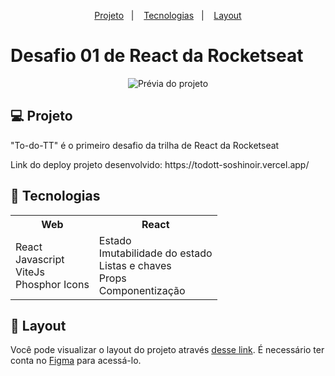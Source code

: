 <p align="center">
  <a href="#-projeto">Projeto</a>&nbsp;&nbsp;&nbsp;|&nbsp;&nbsp;&nbsp;  
  <a href="#-tecnologias">Tecnologias</a>&nbsp;&nbsp;&nbsp;|&nbsp;&nbsp;&nbsp;  
  <a href="#-layout">Layout</a>
</p>

# Desafio 01 de React da Rocketseat

<p align="center">
 <img src="https://i.imgur.com/LV2OVzA.png" alt="Prévia do projeto" />
</p>

## 💻 Projeto

"To-do-TT" é o primeiro desafio da trilha de React da Rocketseat

<p>Link do deploy projeto desenvolvido: https://todott-soshinoir.vercel.app/</p>

## 🚀 Tecnologias

<table align="center">
    <tr>
        <th> Web </th>
      <th> React </th>
    </tr>
    <tr>
        <td>
            React <br/>
            Javascript <br/>
            ViteJs <br/>
            Phosphor Icons
       </td>
      <td>
        Estado <br/>
         Imutabilidade do estado <br/>
         Listas e chaves<br/>
         Props<br/>
         Componentização
      </td>
    </tr>
</table>

## 🔖 Layout

Você pode visualizar o layout do projeto através [desse link](https://www.figma.com/community/file/1102912516166573468/Feedback-Widget). É necessário ter conta no [Figma](https://figma.com) para acessá-lo.

<br/><br/>
---

